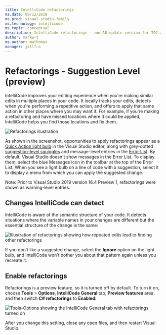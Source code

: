 ```yaml
---
title: IntelliCode refactorings
ms.date: 09/12/2019
ms.prod: visual-studio-family
ms.technology: intellicode
ms.topic: conceptual
description: IntelliCode refactorings - non-AB update version for TOC at 16.4 P1 onward
author: markw-t
ms.author: mwthomas
manager: jillfra
---
```

# Refactorings - Suggestion Level (preview)
IntelliCode improves your editing experience when you're making similar edits in multiple places in your code. It locally tracks your edits, detects when you're performing a repetitive action, and offers to apply that same action in other places where you may want it. For example, if you're making a refactoring and have missed locations where it could be applied, IntelliCode helps you find those locations and fix them.

![Refactorings illustration](../media/intellicode-refactorings-message-level-noprompt.png)

As shown in the screenshot, opportunities to apply refactorings appear as a [Quick Action light bulb](/visualstudio/ide/quick-actions) in the Visual Studio editor, along with grey-dotted [suggestion-level squiggles](/visualstudio/get-started/csharp/visual-studio-ide#popular-productivity-features) and message-level entries in the [Error List](/visualstudio/ide/reference/error-list-window). By default, Visual Studio doesn't show messages in the Error List. To display them, select the blue Messages icon in the toolbar at the top of the Error List. When you see a light bulb on a line of code with a suggestion, select it to display a menu from which you can apply the suggested change.

Note: Prior to Visual Studio 2019 version 16.4 Preview 1, refactorings were shown as warning-level entries. 

## Changes IntelliCode can detect
IntelliCode is aware of the semantic structure of your code. It detects situations where the variable names in your changes are different but the essential structure of the change is the same:

![Illustration of refactorings showing how repeated edits lead to finding other refactorings](../media/refactorings-illustrated.png)

If you don’t like a suggested change, select the **Ignore** option on the light bulb, and IntelliCode won’t bother you about that pattern again unless you recreate it. 

## Enable refactorings
Refactorings is a preview feature, so it is turned off by default. 
To turn it on, choose **Tools** > **Options**, **IntelliCode General** tab, **Preview features** area, and then switch **C# refactorings** to **Enabled**:

![Tools-Options showing the IntelliCode General tab with refactorings turned on](../media/refactorings-toolsoptions.png)

After you change this setting, close any open files, and then restart Visual Studio.

